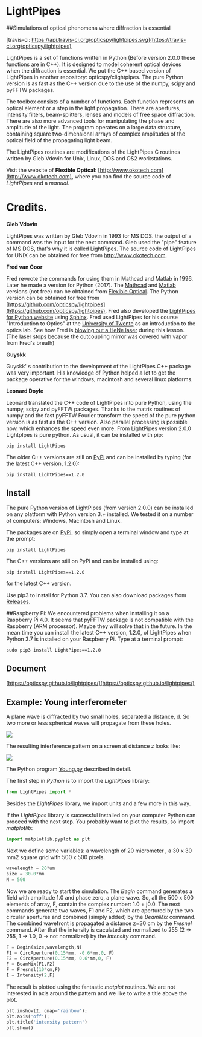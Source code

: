 # LightPipes

##Simulations of optical phenomena where diffraction is essential

[travis-ci: https://api.travis-ci.org/opticspy/lightpipes.svg](https://travis-ci.org/opticspy/lightpipes)

LightPipes is a set of functions written in Python (Before version 2.0.0 these functions are in C++). It is designed to model coherent optical devices when the diffraction is essential. We put the C++ based version of LightPipes in another repository: opticspy/clightpipes.
The pure Python version is as fast as the C++ version due to the use of the numpy, scipy and pyFFTW packages.

The toolbox consists of a number of functions. Each function represents an optical element or a step in the light propagation. There are apertures, intensity filters, beam-splitters, lenses and models of free space diffraction. There are also more advanced tools for manipulating the phase and amplitude of the light. The program operates on a large data structure, containing square two-dimensional arrays of complex amplitudes of the optical field of the propagating light beam.

The LightPipes routines are modifications of the LightPipes C routines written by Gleb Vdovin for Unix, Linux, DOS and OS2 workstations.

Visit the website of **Flexible Optical**: [http://www.okotech.com](http://www.okotech.com), where you can find the source code of *LightPipes* and a *manual*.

# Credits.

**Gleb Vdovin**

LightPipes was written by Gleb Vdovin in 1993 for MS DOS.
the output of a command was the input for the next command. Gleb used the "pipe" feature of MS DOS, that's why it is called LightPipes. The source code of LightPipes for UNIX can be obtained for free from http://www.okotech.com.

**Fred van Goor**

Fred rewrote the commands for using them in Mathcad and Matlab in 1996. Later he made a version for Python (2017).
The [Mathcad](http://www.ptc.com/engineering-math-software/mathcad) and [Matlab](https://www.mathworks.com/) versions (not free) can be obtained from [Flexible Optical](http://www.okotech.com). 
The Python version can be obtained for free from [https://github.com/opticspy/lightpipes](https://github.com/opticspy/lightpipes).
Fred also developed the [LightPipes for Python website]((https://opticspy.github.io/lightpipes/)) using [Sphinx](http://www.sphinx-doc.org).
Fred used LightPipes for his course "Introduction to Optics" at the [University of Twente](https://www.utwente.nl/en/education/bachelor/programmes/applied-physics/)
as an introduction to the optics lab.
See how Fred is [blowing out a HeNe laser](https://youtu.be/sm7MrA8Usuw?t=58s) during this lesson.
(The laser stops because the outcoupling mirror was covered with vapor from Fred's breath)

**Guyskk**

Guyskk' s contribution to the development of the LightPipes C++ package was very important.
His knowledge of Python helped a lot to get the package operative for the windows,
macintosh and several linux platforms.

**Leonard Doyle**

Leonard translated the C++ code of LightPipes into pure Python, using the numpy,
scipy and pyFFTW packages.
Thanks to the matrix routines of numpy and the fast pyFFTW Fourier transform
the speed of the pure python version is as fast as the C++ version.
Also parallel processing is possible now, which enhances the speed even more.
From LightPipes version 2.0.0 LightpIpes is pure python. As usual, it can be installed with pip:

    pip install LightPipes

The older C++ versions are still on [PyPi](https://pypi.python.org/pypi/LightPipes/) 
and can be installed by typing (for the latest C++ version, 1.2.0):

    pip install LightPipes==1.2.0

## Install

The pure Python version of LightPipes (from version 2.0.0) can be installed on any platform with Python version 3.+ installed. We tested it on a number of computers: Windows, Macintosh and Linux.

     


The packages are on [PyPi](https://pypi.python.org/pypi/LightPipes/), so simply open a terminal window and type at the prompt:

	pip install LightPipes

The C++ versions are still on PyPi and can be installed using:

	pip install LightPipes==1.2.0

for the latest C++ version.

Use pip3 to install for Python 3.7.
You can also download packages from [Releases](https://github.com/opticspy/lightpipes/releases).

##Raspberry Pi:
We encountered problems when installing it on a Raspberry Pi 4.0. It seems that pyFFTW package is not compatible with the Raspberry (ARM processor). Maybe they will solve that in the future. In the mean time you can install the latest C++ version, 1.2.0, of LightPipes when Python 3.7 is installed on your Raspberry Pi.
Type at a terminal prompt:
    
	sudo pip3 install LightPipes==1.2.0

## Document

[https://opticspy.github.io/lightpipes/](https://opticspy.github.io/lightpipes/)

## Example: Young interferometer

A plane wave is diffracted by two small holes, separated a distance, d. So two more or less spherical waves will propagate from these holes.

![](img/twoholesSetUp.png)

The resulting interference pattern on a screen at distance z looks like:

![](img/twoholesPattern.png)

The Python program [Young.py](Examples/Interference/Young.py) described in detail.

The first step in *Python* is to import the *LightPipes* library:

```python
from LightPipes import *
```
Besides the *LightPipes* library, we import units and a few more in this way.

If the *LightPipes* library is successful installed on your computer Python can proceed with the next step.
You probably want to plot the results, so import *matplotlib*:

```python
import matplotlib.pyplot as plt
```

Next we define some variables: a wavelength of 20 micrometer , a 30 x 30 mm2 square grid with 500 x 500 pixels.

```python
wavelength = 20*um
size = 30.0*mm
N = 500
```

Now we are ready to start the simulation. The *Begin* command generates a field with amplitude 1.0 and phase zero, a plane wave. So, all the 500 x 500 elements of array, F, contain the complex number: 1.0 + j0.0.
The next commands generate two waves, F1 and F2, which are apertured by the two circular apertures and combined (simply added) by the *BeamMix* command. The combined wavefront is propagated a distance z=30 cm by the *Fresnel* command. After that the intensity is caculated and normalized to 255 (2 -> 255, 1 -> 1.0, 0 -> not normalized) by the *Intensity* command.

```python
F = Begin(size,wavelength,N)
F1 = CircAperture(0.15*mm, -0.6*mm,0, F)
F2 = CircAperture(0.15*mm, 0.6*mm,0, F)    
F = BeamMix(F1,F2)
F = Fresnel(10*cm,F)
I = Intensity(2,F)
```

The result is plotted using the fantastic *matplot* routines. We are not interested in axis around the pattern and we like to write a title above the plot.

```python
plt.imshow(I, cmap='rainbow');
plt.axis('off');
plt.title('intensity pattern')
plt.show()
```
